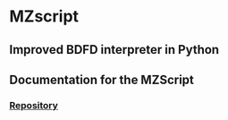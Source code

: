 # MZscript
## Improved BDFD interpreter in Python
## Documentation for the MZScript
### [Repository](https://github.com/flash4kiez/mzscriptdocs)
